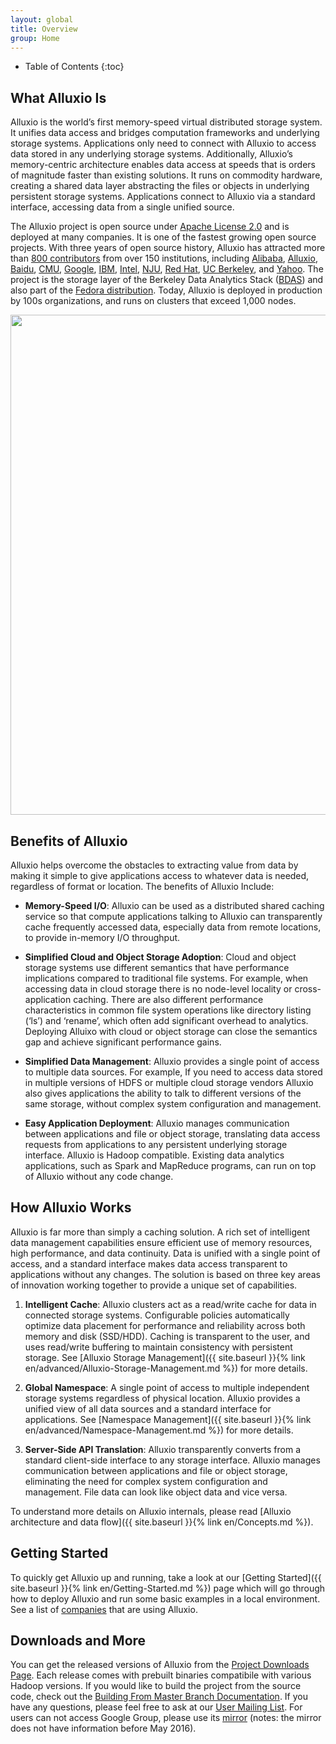 ```yaml
---
layout: global
title: Overview
group: Home
---
```


* Table of Contents
{:toc}


## What Alluxio Is

Alluxio is the world’s first memory-speed virtual distributed storage
system. It unifies data access and bridges computation frameworks and underlying storage systems.
Applications only need to connect with Alluxio to access data stored in any underlying storage
systems. Additionally, Alluxio’s memory-centric architecture enables data access at speeds that is
orders of magnitude faster than existing solutions.
It runs on commodity hardware, creating a shared data layer
abstracting the files or objects in underlying persistent storage
systems. Applications connect to Alluxio via a standard interface, accessing
data from a single unified source.

The Alluxio project is open source under
[Apache License 2.0](https://github.com/alluxio/alluxio/blob/master/LICENSE) and is deployed at
many companies. It is one of the fastest growing open source projects. With three
years of open source history, Alluxio has attracted more than
[800 contributors](https://github.com/alluxio/alluxio/graphs/contributors) from over 150
institutions, including [Alibaba](http://www.alibaba.com), [Alluxio](http://www.alluxio.com/),
[Baidu](https://www.baidu.com), [CMU](https://www.cmu.edu/), [Google](https://www.google.com),
[IBM](https://www.ibm.com), [Intel](http://www.intel.com/), [NJU](http://www.nju.edu.cn/english/),
[Red Hat](https://www.redhat.com/), [UC Berkeley](https://amplab.cs.berkeley.edu/), and
[Yahoo](https://www.yahoo.com/).
The project is the storage layer of the Berkeley Data Analytics Stack
([BDAS](https://amplab.cs.berkeley.edu/bdas/)) and also part of the
[Fedora distribution](https://fedoraproject.org/wiki/SIGs/bigdata/packaging).
Today, Alluxio is deployed in production by 100s organizations, and runs on clusters that exceed
1,000 nodes.

<img src="{{site.baseurl}}{% link img/stack.png %}" width="800"/>

## Benefits of Alluxio

Alluxio helps overcome the obstacles to extracting value from data by making it
simple to give applications access to whatever data is needed, regardless of
format or location. The benefits of Alluxio Include:


* **Memory-Speed I/O**: Alluxio
can be used as a distributed shared caching service so that compute applications
talking to Alluxio can transparently cache frequently accessed data, especially
data from remote locations, to provide in-memory I/O throughput.

* **Simplified Cloud and Object Storage Adoption**: Cloud and object storage systems use
different semantics that have performance implications compared to traditional
file systems. For example, when accessing data in cloud storage there is no
node-level locality or cross-application caching. There are also different
performance characteristics in common file system operations like directory
listing (‘ls’) and ‘rename’, which often add significant overhead to
analytics. Deploying Alluixo with cloud or object storage can close the
semantics gap and achieve significant performance gains.

* **Simplified Data Management**: Alluxio provides a single point of access to multiple data
sources. For example, If you need to access data stored in multiple versions of
HDFS or multiple cloud storage vendors Alluxio also gives applications the
ability to talk to different versions of the same storage, without complex
system configuration and management.

* **Easy Application Deployment**: Alluxio
manages communication between applications and file or object storage,
translating data access requests from applications to any persistent underlying
storage interface. Alluxio is Hadoop compatible. 
Existing data analytics applications, such as Spark and MapReduce
programs, can run on top of Alluxio without any code change.

## How Alluxio Works

Alluxio is far more than simply a caching solution. A rich set of intelligent
data management capabilities ensure efficient use of memory resources, high
performance, and data continuity. Data is unified with a single point of access,
and a standard interface makes data access transparent to applications without
any changes. The solution is based on three key areas of innovation working
together to provide a unique set of capabilities.

1. **Intelligent Cache**: Alluxio clusters act as a read/write cache for data
in connected storage systems. Configurable policies automatically optimize data
placement for performance and reliability across both memory and disk
(SSD/HDD). Caching is transparent to the user, and uses read/write buffering to
maintain consistency with persistent storage.
See [Alluxio Storage Management]({{ site.baseurl }}{% link en/advanced/Alluxio-Storage-Management.md %})
for more details.

1. **Global Namespace**: A single point of access to multiple independent storage
systems regardless of physical location. Alluxio provides a unified view of all
data sources and a standard interface for applications.
See [Namespace Management]({{ site.baseurl }}{% link en/advanced/Namespace-Management.md %})
for more details.

1. **Server-Side API Translation**: Alluxio transparently converts from a standard client-side
interface to any storage interface. Alluxio manages communication between
applications and file or object storage, eliminating the need for complex system
configuration and management. File data can look like object data and vice
versa.

To understand more details on Alluxio internals, please read 
[Alluxio architecture and data flow]({{ site.baseurl }}{% link en/Concepts.md %}).

## Getting Started

To quickly get Alluxio up and running, take a look at our 
[Getting Started]({{ site.baseurl }}{% link en/Getting-Started.md %})
page which will go through how to deploy Alluxio and run some basic examples in a local environment.
See a list of [companies](https://alluxio.org/community/powered-by-alluxio) that are using Alluxio.

## Downloads and More

You can get the released versions of Alluxio from the
[Project Downloads Page](http://alluxio.org/download). Each release comes with prebuilt
binaries compatibile with various Hadoop versions. If you would like to build the project from the
source code, check out the
[Building From Master Branch Documentation](Building-Alluxio-From-Source.html). If you have any
questions, please feel free to ask at our
[User Mailing List](https://groups.google.com/forum/?fromgroups#!forum/alluxio-users). For users
can not access Google Group, please use its
[mirror](http://alluxio-users.85194.x6.nabble.com/) (notes: the mirror does not have information
before May 2016).

